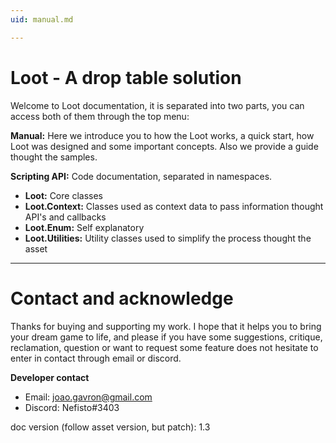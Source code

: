 ```yaml
---
uid: manual.md

---
```


# Loot - A drop table solution

Welcome to Loot documentation, it is separated into two parts, you can access both of them through the top menu:

**Manual:** Here we introduce you to how the Loot works, a quick start, how Loot was designed and some important concepts. Also we provide a guide thought the samples.

**Scripting API:** Code documentation, separated in namespaces.

* **Loot:** Core classes
* **Loot.Context:** Classes used as context data to pass information thought API's and callbacks
* **Loot.Enum:** Self explanatory
* **Loot.Utilities:** Utility classes used to simplify the process thought the asset

---

# Contact and acknowledge

Thanks for buying and supporting my work. I hope that it helps you to bring your dream game to life, and please if you have some suggestions, critique, reclamation, question or want to request some feature does not hesitate to enter in contact through email or discord.

**Developer contact**

* Email: joao.gavron@gmail.com
* Discord: Nefisto#3403

doc version (follow asset version, but patch): 1.3
